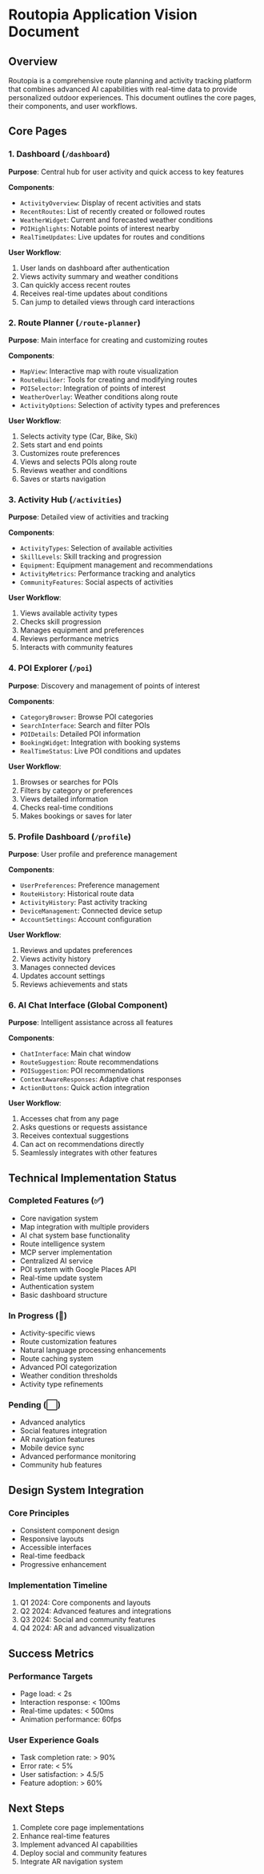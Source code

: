 # Routopia Application Vision Document

## Overview
Routopia is a comprehensive route planning and activity tracking platform that combines advanced AI capabilities with real-time data to provide personalized outdoor experiences. This document outlines the core pages, their components, and user workflows.

## Core Pages

### 1. Dashboard (`/dashboard`)
**Purpose**: Central hub for user activity and quick access to key features

**Components**:
- `ActivityOverview`: Display of recent activities and stats
- `RecentRoutes`: List of recently created or followed routes
- `WeatherWidget`: Current and forecasted weather conditions
- `POIHighlights`: Notable points of interest nearby
- `RealTimeUpdates`: Live updates for routes and conditions

**User Workflow**:
1. User lands on dashboard after authentication
2. Views activity summary and weather conditions
3. Can quickly access recent routes
4. Receives real-time updates about conditions
5. Can jump to detailed views through card interactions

### 2. Route Planner (`/route-planner`)
**Purpose**: Main interface for creating and customizing routes

**Components**:
- `MapView`: Interactive map with route visualization
- `RouteBuilder`: Tools for creating and modifying routes
- `POISelector`: Integration of points of interest
- `WeatherOverlay`: Weather conditions along route
- `ActivityOptions`: Selection of activity types and preferences

**User Workflow**:
1. Selects activity type (Car, Bike, Ski)
2. Sets start and end points
3. Customizes route preferences
4. Views and selects POIs along route
5. Reviews weather and conditions
6. Saves or starts navigation

### 3. Activity Hub (`/activities`)
**Purpose**: Detailed view of activities and tracking

**Components**:
- `ActivityTypes`: Selection of available activities
- `SkillLevels`: Skill tracking and progression
- `Equipment`: Equipment management and recommendations
- `ActivityMetrics`: Performance tracking and analytics
- `CommunityFeatures`: Social aspects of activities

**User Workflow**:
1. Views available activity types
2. Checks skill progression
3. Manages equipment and preferences
4. Reviews performance metrics
5. Interacts with community features

### 4. POI Explorer (`/poi`)
**Purpose**: Discovery and management of points of interest

**Components**:
- `CategoryBrowser`: Browse POI categories
- `SearchInterface`: Search and filter POIs
- `POIDetails`: Detailed POI information
- `BookingWidget`: Integration with booking systems
- `RealTimeStatus`: Live POI conditions and updates

**User Workflow**:
1. Browses or searches for POIs
2. Filters by category or preferences
3. Views detailed information
4. Checks real-time conditions
5. Makes bookings or saves for later

### 5. Profile Dashboard (`/profile`)
**Purpose**: User profile and preference management

**Components**:
- `UserPreferences`: Preference management
- `RouteHistory`: Historical route data
- `ActivityHistory`: Past activity tracking
- `DeviceManagement`: Connected device setup
- `AccountSettings`: Account configuration

**User Workflow**:
1. Reviews and updates preferences
2. Views activity history
3. Manages connected devices
4. Updates account settings
5. Reviews achievements and stats

### 6. AI Chat Interface (Global Component)
**Purpose**: Intelligent assistance across all features

**Components**:
- `ChatInterface`: Main chat window
- `RouteSuggestion`: Route recommendations
- `POISuggestion`: POI recommendations
- `ContextAwareResponses`: Adaptive chat responses
- `ActionButtons`: Quick action integration

**User Workflow**:
1. Accesses chat from any page
2. Asks questions or requests assistance
3. Receives contextual suggestions
4. Can act on recommendations directly
5. Seamlessly integrates with other features

## Technical Implementation Status

### Completed Features (✅)
- Core navigation system
- Map integration with multiple providers
- AI chat system base functionality
- Route intelligence system
- MCP server implementation
- Centralized AI service
- POI system with Google Places API
- Real-time update system
- Authentication system
- Basic dashboard structure

### In Progress (🚧)
- Activity-specific views
- Route customization features
- Natural language processing enhancements
- Route caching system
- Advanced POI categorization
- Weather condition thresholds
- Activity type refinements

### Pending (⬜)
- Advanced analytics
- Social features integration
- AR navigation features
- Mobile device sync
- Advanced performance monitoring
- Community hub features

## Design System Integration

### Core Principles
- Consistent component design
- Responsive layouts
- Accessible interfaces
- Real-time feedback
- Progressive enhancement

### Implementation Timeline
1. Q1 2024: Core components and layouts
2. Q2 2024: Advanced features and integrations
3. Q3 2024: Social and community features
4. Q4 2024: AR and advanced visualization

## Success Metrics

### Performance Targets
- Page load: < 2s
- Interaction response: < 100ms
- Real-time updates: < 500ms
- Animation performance: 60fps

### User Experience Goals
- Task completion rate: > 90%
- Error rate: < 5%
- User satisfaction: > 4.5/5
- Feature adoption: > 60%

## Next Steps

1. Complete core page implementations
2. Enhance real-time features
3. Implement advanced AI capabilities
4. Deploy social and community features
5. Integrate AR navigation system 